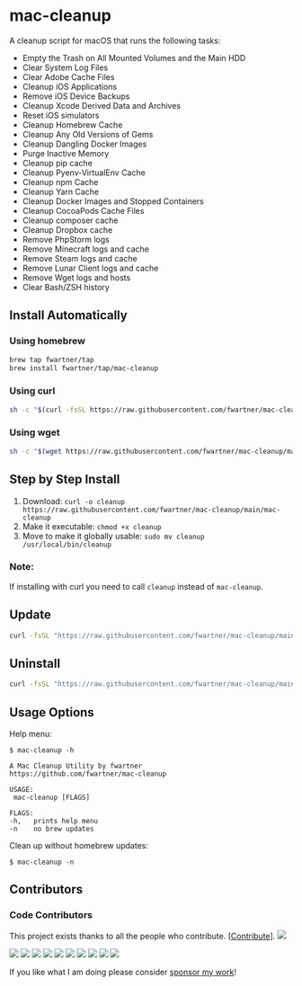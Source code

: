 # mac-cleanup
A cleanup script for macOS that runs the following tasks:

* Empty the Trash on All Mounted Volumes and the Main HDD
* Clear System Log Files
* Clear Adobe Cache Files
* Cleanup iOS Applications
* Remove iOS Device Backups
* Cleanup Xcode Derived Data and Archives
* Reset iOS simulators
* Cleanup Homebrew Cache
* Cleanup Any Old Versions of Gems
* Cleanup Dangling Docker Images
* Purge Inactive Memory
* Cleanup pip cache
* Cleanup Pyenv-VirtualEnv Cache
* Cleanup npm Cache
* Cleanup Yarn Cache
* Cleanup Docker Images and Stopped Containers
* Cleanup CocoaPods Cache Files
* Cleanup composer cache
* Cleanup Dropbox cache
* Remove PhpStorm logs
* Remove Minecraft logs and cache
* Remove Steam logs and cache
* Remove Lunar Client logs and cache
* Remove Wget logs and hosts
* Clear Bash/ZSH history

## Install Automatically

### Using homebrew

```bash
brew tap fwartner/tap
brew install fwartner/tap/mac-cleanup
```

### Using curl

```bash
sh -c "$(curl -fsSL https://raw.githubusercontent.com/fwartner/mac-cleanup/main/installer.sh)"
```

### Using wget

```bash
sh -c "$(wget https://raw.githubusercontent.com/fwartner/mac-cleanup/main/installer.sh -O -)"
```

## Step by Step Install

1. Download: `curl -o cleanup https://raw.githubusercontent.com/fwartner/mac-cleanup/main/mac-cleanup`
2. Make it executable: `chmod +x cleanup`
3. Move to make it globally usable: `sudo mv cleanup /usr/local/bin/cleanup`

### Note:
If installing with curl you need to call `cleanup` instead of `mac-cleanup`.

## Update

```bash
curl -fsSL "https://raw.githubusercontent.com/fwartner/mac-cleanup/main/installer.sh" | bash -s update
```

## Uninstall

```bash
curl -fsSL "https://raw.githubusercontent.com/fwartner/mac-cleanup/main/installer.sh" | bash -s uninstall
```

## Usage Options

Help menu:

```
$ mac-cleanup -h

A Mac Cleanup Utility by fwartner
https://github.com/fwartner/mac-cleanup

USAGE:
 mac-cleanup [FLAGS]

FLAGS:
-h,   prints help menu
-n    no brew updates
```

Clean up without homebrew updates:

```
$ mac-cleanup -n
```

## Contributors

### Code Contributors

This project exists thanks to all the people who contribute. [[Contribute](CONTRIBUTING.md)].
<a href="https://github.com/fwartner/mac-cleanup/graphs/contributors"><img src="https://opencollective.com/mac-cleanup/contributors.svg?width=890&button=false" /></a>

<a href="https://opencollective.com/mac-cleanup/organization/0/website"><img src="https://opencollective.com/mac-cleanup/organization/0/avatar.svg"></a>
<a href="https://opencollective.com/mac-cleanup/organization/1/website"><img src="https://opencollective.com/mac-cleanup/organization/1/avatar.svg"></a>
<a href="https://opencollective.com/mac-cleanup/organization/2/website"><img src="https://opencollective.com/mac-cleanup/organization/2/avatar.svg"></a>
<a href="https://opencollective.com/mac-cleanup/organization/3/website"><img src="https://opencollective.com/mac-cleanup/organization/3/avatar.svg"></a>
<a href="https://opencollective.com/mac-cleanup/organization/4/website"><img src="https://opencollective.com/mac-cleanup/organization/4/avatar.svg"></a>
<a href="https://opencollective.com/mac-cleanup/organization/5/website"><img src="https://opencollective.com/mac-cleanup/organization/5/avatar.svg"></a>
<a href="https://opencollective.com/mac-cleanup/organization/6/website"><img src="https://opencollective.com/mac-cleanup/organization/6/avatar.svg"></a>
<a href="https://opencollective.com/mac-cleanup/organization/7/website"><img src="https://opencollective.com/mac-cleanup/organization/7/avatar.svg"></a>
<a href="https://opencollective.com/mac-cleanup/organization/8/website"><img src="https://opencollective.com/mac-cleanup/organization/8/avatar.svg"></a>
<a href="https://opencollective.com/mac-cleanup/organization/9/website"><img src="https://opencollective.com/mac-cleanup/organization/9/avatar.svg"></a>

If you like what I am doing please consider [sponsor my work](https://github.com/sponsors/fwartner)!
